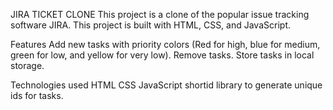 JIRA TICKET CLONE
This project is a clone of the popular issue tracking software JIRA. This project is built with HTML, CSS, and JavaScript.

Features
Add new tasks with priority colors (Red for high, blue for medium, green for low, and yellow for very low).
Remove tasks.
Store tasks in local storage.

Technologies used
HTML
CSS
JavaScript
shortid library to generate unique ids for tasks.
